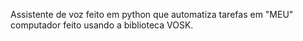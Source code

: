 Assistente de voz feito em python que automatiza tarefas em "MEU" computador feito usando a biblioteca VOSK.